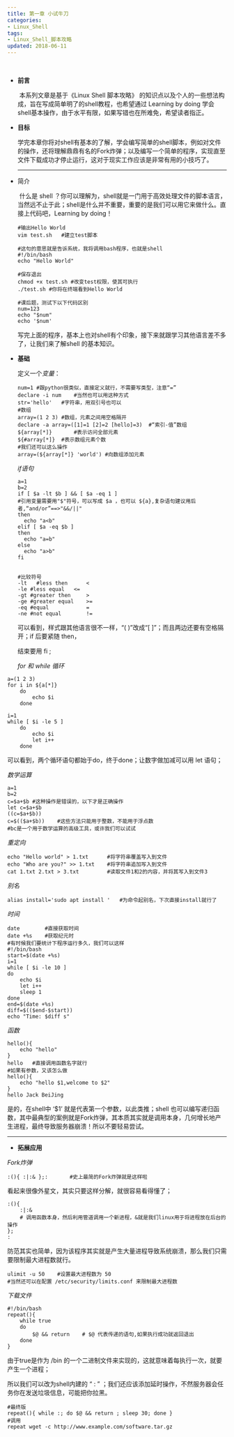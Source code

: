 ```yaml
---
title: 第一章 小试牛刀
categories: 
- Linux_Shell
tags:
- Linux_Shell_脚本攻略
updated: 2018-06-11
---
```


​	

- **前言**

  ​	本系列文章是基于《Linux Shell 脚本攻略》 的知识点以及个人的一些想法构成，旨在写成简单明了的shell教程，也希望通过 Learning by doing 学会shell基本操作，由于水平有限，如果写错也在所难免，希望读者指正。

- **目标**

  ​	学完本章你将对shell有基本的了解，学会编写简单的shell脚本，例如对文件的操作，还将理解鼎鼎有名的Fork炸弹；以及编写一个简单的程序，实现直至文件下载成功才停止运行，这对于现实工作应该是非常有用的小技巧了。

  ---

  

- 简介

  ​	什么是 shell ？你可以理解为，shell就是一门用于高效处理文件的脚本语言，当然远不止于此；shell是什么并不重要，重要的是我们可以用它来做什么。直接上代码吧，Learning  by  doing！

  ```shell
  #输出Hello World
  vim test.sh	#建立test脚本
  
  #这句的意思就是告诉系统，我将调用bash程序，也就是shell
  #!/bin/bash		
  echo "Hello World"
  
  #保存退出
  chmod +x test.sh #改变test权限，使其可执行
  ./test.sh	#你将在终端看到Hello World
  
  #课后题，测试下以下代码区别
  num=123
  echo "$num"
  echo '$num'
  ```

  写完上面的程序，基本上也对shell有个印象，接下来就跟学习其他语言差不多了，让我们来了解shell 的基本知识。

- **基础**

  定义一个*变量*：

  ```shell
  num=1	#跟python很类似，直接定义就行，不需要写类型，注意“=”
  declare -i num	#当然也可以用这种方式
  str='hello'	#字符串，用双引号也可以
  #数组
  array=(1 2 3)	#数组，元素之间用空格隔开
  declare -a array=([1]=1 [2]=2 [hello]=3)	#“索引-值”数组
  ${array[*]}		#表示访问全部元素
  ${#array[*]}	#表示数组元素个数
  #我们还可以这么操作
  array=(${array[*]} 'world') #向数组添加元素
  ```

  

  *if语句*

  ```shell
  a=1
  b=2
  if [ $a -lt $b ] && [ $a -eq 1 ]
  #引用变量需要用"$"符号，可以写成 $a ，也可以 ${a},复杂语句建议用后者,“and/or”==>"&&/||"
  then
  	echo "a<b" 
  elif [ $a -eq $b ]
  then
  	echo "a=b"
  else
  	echo "a>b"
  fi
  
  
  #比较符号
  -lt	#less then		<
  -le #less equal 	<=
  -gt #greater then 	>
  -ge #greater equal 	>=
  -eq #equal 			=
  -ne #not equal 		!=
  ```

  可以看到，样式跟其他语言很不一样，“(  )”改成“[  ]”；而且两边还要有空格隔开；if 后要紧随 then，

  结束要用 fi ;

  

  *for 和 while 循环*

```shell
a=(1 2 3)
for i in ${a[*]}
	do
		echo $i
	done
	
i=1
while [ $i -le 5 ]
	do
		echo $i
		let i++
	done
```

可以看到，两个循环语句都始于do，终于done；让数字做加减可以用 let 语句；



*数学运算*

```shell
a=1
b=2
c=$a+$b	#这种操作是错误的，以下才是正确操作
let c=$a+$b
((c=$a+$b))
c=$(($a+$b))	#这些方法只能用于整数，不能用于浮点数
#bc是一个用于数学运算的高级工具，或许我们可以试试
```



*重定向*

```shell
echo "Hello world" > 1.txt		#将字符串覆盖写入到文件
echo "Who are you?" >> 1.txt	#将字符串追加写入到文件
cat 1.txt 2.txt > 3.txt		    #读取文件1和2的内容，并将其写入到文件3
```



*别名*

```shell
alias install='sudo apt install '	#为命令起别名，下次直接install就行了
```



*时间*

```shell
date		#直接获取时间
date +%s 	#获取纪元时
#有时候我们要统计下程序运行多久，我们可以这样
#!/bin/bash
start=$(date +%s)
i=1
while [ $i -le 10 ]
do
	echo $i
	let i++
	sleep 1
done
end=$(date +%s)
diff=$(($end-$start))
echo "Time: $diff s"

```



*函数*

```shell
hello(){
    echo "hello"
}
hello	#直接调用函数名字就行
#如果有参数，又该怎么做
hello(){
    echo "hello $1,welcome to $2"
}
hello Jack BeiJing
```

是的，在shell中 ‘$1’ 就是代表第一个参数，以此类推；shell 也可以编写递归函数，其中最典型的案例就是Fork炸弹，其本质其实就是调用本身，几何增长地产生进程，最终导致服务器崩溃！所以不要轻易尝试。

---



- **拓展应用**

*Fork炸弹*

```shell
:(){ :|:& };:		#史上最简的Fork炸弹就是这样啦
```

看起来很像外星文，其实只要这样分解，就很容易看得懂了；

```shell
:(){
	:|:&	
	# 调用函数本身，然后利用管道调用一个新进程，&就是我们linux用于将进程放在后台的操作
};
:
```

防范其实也简单，因为该程序其实就是产生大量进程导致系统崩溃，那么我们只需要限制最大进程数就行。

```shell
ulimit -u 50 	#设置最大进程数为 50
#当然还可以在配置 /etc/security/limits.conf 来限制最大进程数
```



*下载文件*

```shell
#!/bin/bash
repeat(){
	while true
	do
		$@ && return 	# $@ 代表传递的语句,如果执行成功就返回退出
	done
}
```

由于true是作为 /bin 的一个二进制文件来实现的，这就意味着每执行一次，就要产生一个进程；

所以我们可以改为shell内建的 “ : ” ；我们还应该添加延时操作，不然服务器会任务你在发送垃圾信息，可能把你拉黑。

```shell
#最终版
repeat(){ while :; do $@ && return ; sleep 30; done }
#调用
repeat wget -c http://www.example.com/software.tar.gz
```

